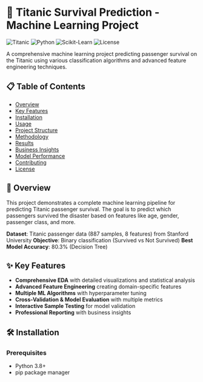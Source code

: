 # 🚢 Titanic Survival Prediction - Machine Learning Project

![Titanic](https://img.shields.io/badge/ML-Classification-blue)
![Python](https://img.shields.io/badge/Python-3.8%2B-green)
![Scikit-Learn](https://img.shields.io/badge/Scikit--Learn-1.0%2B-orange)
![License](https://img.shields.io/badge/License-MIT-lightgrey)

A comprehensive machine learning project predicting passenger survival on the Titanic using various classification algorithms and advanced feature engineering techniques.

## 📋 Table of Contents

- [Overview](#overview)
- [Key Features](#key-features)
- [Installation](#installation)
- [Usage](#usage)
- [Project Structure](#project-structure)
- [Methodology](#methodology)
- [Results](#results)
- [Business Insights](#business-insights)
- [Model Performance](#model-performance)
- [Contributing](#contributing)
- [License](#license)

## 🎯 Overview

This project demonstrates a complete machine learning pipeline for predicting Titanic passenger survival. The goal is to predict which passengers survived the disaster based on features like age, gender, passenger class, and more.

**Dataset**: Titanic passenger data (887 samples, 8 features) from Stanford University
**Objective**: Binary classification (Survived vs Not Survived)
**Best Model Accuracy**: 80.3% (Decision Tree)

## ✨ Key Features

- **Comprehensive EDA** with detailed visualizations and statistical analysis
- **Advanced Feature Engineering** creating domain-specific features
- **Multiple ML Algorithms** with hyperparameter tuning
- **Cross-Validation & Model Evaluation** with multiple metrics
- **Interactive Sample Testing** for model validation
- **Professional Reporting** with business insights

## 🛠️ Installation

### Prerequisites

- Python 3.8+
- pip package manager

